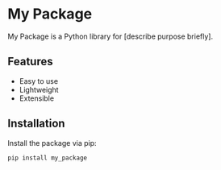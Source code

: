 # My Package

My Package is a Python library for [describe purpose briefly].

## Features

- Easy to use
- Lightweight
- Extensible

## Installation

Install the package via pip:

```bash
pip install my_package
